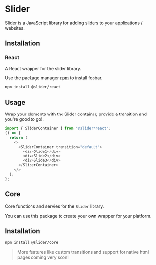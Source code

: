 # Slider

Slider is a JavaScript library for adding sliders to your applications / websites.

## Installation

### React

A React wrapper for the slider library.

Use the package manager [npm](https://pip.pypa.io/en/stable/) to install foobar.

```bash
npm install @slider/react
```

## Usage

Wrap your elements with the Slider container, provide a transition and you're good to go!.

```javascript
import { SliderContainer } from "@slider/react";
() => {
  return (
    <>
      <SliderContainer transition="default">
        <div>Slide1</div>
        <div>Slide2</div>
        <div>Slide3</div>
      </SliderContainer>
    </>
  );
};
```

## Core

Core functions and servies for the `Slider` library.

You can use this package to create your own wrapper for your platform.

## Installation

```bash
npm install @slider/core
```

> More features like custom transitions and support for native html pages coming very soon!
